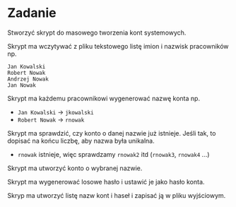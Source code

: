 # Zadanie

Stworzyć skrypt do masowego tworzenia kont systemowych.

Skrypt ma wczytywać z pliku tekstowego listę imion i nazwisk pracowników np.
```
Jan Kowalski
Robert Nowak
Andrzej Nowak
Jan Nowak
```

Skrypt ma każdemu pracownikowi wygenerować nazwę konta np.
* `Jan Kowalski` -> `jkowalski`
* `Robert Nowak` -> `rnowak`

Skrypt ma sprawdzić, czy konto o danej nazwie już istnieje. Jeśli tak, to dopisać na końcu liczbę, aby nazwa była unikalna.
* `rnowak` istnieje, więc sprawdzamy `rnowak2` itd (`rnowak3`, `rnowak4` ...)

Skrypt ma utworzyć konto o wybranej nazwie.

Skrypt ma wygenerować losowe hasło i ustawić je jako hasło konta.

Skryp ma utworzyć listę nazw kont i haseł i zapisać ją w pliku wyjściowym.

